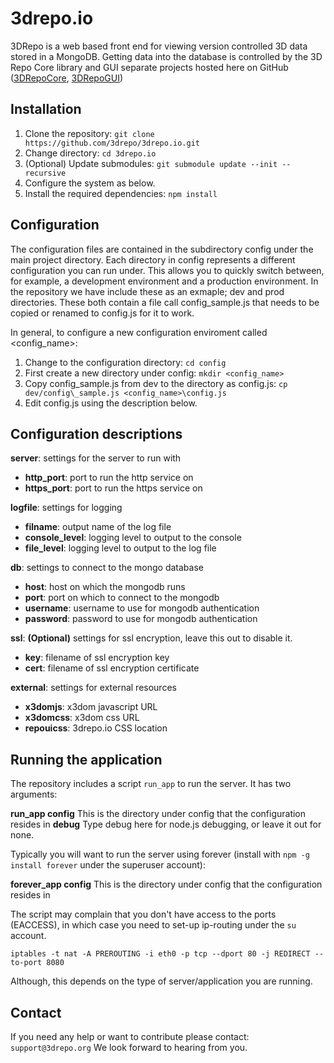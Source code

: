 3drepo.io
=========

3DRepo is a web based front end for viewing version controlled 3D data stored in a MongoDB. Getting data into the database is controlled by the 3D Repo Core library and GUI separate projects hosted here on GitHub ([3DRepoCore][], [3DRepoGUI][])

Installation
------------

1. Clone the repository: `git clone https://github.com/3drepo/3drepo.io.git`
2. Change directory: `cd 3drepo.io`
3. (Optional) Update submodules: `git submodule update --init --recursive`
4. Configure the system as below.
5. Install the required dependencies: `npm install`

Configuration
-------------

The configuration files are contained in the subdirectory config under the main project directory. 
Each directory in config represents a different configuration you can run under. This allows you to quickly switch between, for example, a development environment and a production environment. In the repository we have include these as an exmaple; dev and prod directories. These both contain a file call config_sample.js that needs to be copied or renamed to config.js for it to work.

In general, to configure a new configuration enviroment called <config_name>:
 
1. Change to the configuration directory: `cd config`
2. First create a new directory under config: `mkdir <config_name>`
3. Copy config\_sample.js from dev to the directory as config.js: `cp dev/config\_sample.js <config_name>\config.js`
4. Edit config.js using the description below.
 
Configuration descriptions
--------------------------

**server**: settings for the server to run with
* **http_port**: port to run the http service on
*  **https_port**: port to run the https service on

**logfile**: settings for logging
*  **filname**: output name of the log file
*  **console_level**: logging level to output to the console
*  **file_level**: logging level to output to the log file

**db**: settings to connect to the mongo database
*  **host**: host on which the mongodb runs
*  **port**: port on which to connect to the mongodb
*  **username**: username to use for mongodb authentication
*  **password**: password to use for mongodb authentication

**ssl**: **(Optional)** settings for ssl encryption, leave this out to disable it.
*  **key**: filename of ssl encryption key
*  **cert**: filename of ssl encryption certificate

**external**: settings for external resources
*  **x3domjs**: x3dom javascript URL
*  **x3domcss**: x3dom css URL
*  **repouicss**: 3drepo.io CSS location

Running the application
-----------------------

The repository includes a script `run_app` to run the server. It has two arguments:

**run_app <config> <debug>**
  **config** This is the directory under config that the configuration resides in
  **debug** Type debug here for node.js debugging, or leave it out for none.
  
Typically you will want to run the server using forever (install with `npm -g install forever` under the superuser account):

**forever_app <config>**
  **config** This is the directory under config that the configuration resides in

The script may complain that you don't have access to the ports (EACCESS), in which case you need to set-up ip-routing under the `su` account.

`iptables -t nat -A PREROUTING -i eth0 -p tcp --dport 80 -j REDIRECT --to-port 8080`

Although, this depends on the type of server/application you are running.

Contact
-------

If you need any help or want to contribute please contact: `support@3drepo.org`
We look forward to hearing from you.

[3DRepoCore]: https://github.com/3drepo/3drepocore
[3DRepoGUI]: https://github.com/3drepo/3drepogui
